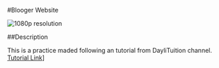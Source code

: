 #Blooger Website

![1080p resolution](screenshot.png)

##Description

This is a practice maded following an tutorial from DayliTuition channel.
[Tutorial Link](https://www.youtube.com/watch?v=CrSC1ZA9j0M&t=9077s)]
